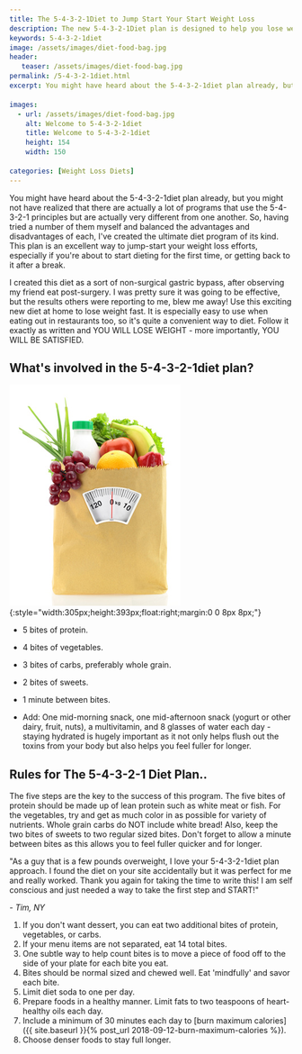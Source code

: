 ```yaml
---
title: The 5-4-3-2-1Diet to Jump Start Your Start Weight Loss
description: The new 5-4-3-2-1Diet plan is designed to help you lose weight fast and allows you to choose the foods you want to eat. What could be easier? Find out how to get started today.
keywords: 5-4-3-2-1diet
image: /assets/images/diet-food-bag.jpg
header:
   teaser: /assets/images/diet-food-bag.jpg
permalink: /5-4-3-2-1diet.html
excerpt: You might have heard about the 5-4-3-2-1diet plan already, but you might not have realized that there are actually a lot of programs that use the 5-4-3-2-1 principles but are actually very different from one another. So, having tried a number of them myself and balanced the advantages and disadvantages of each, I've created the ultimate diet program of its kind. 

images:
  - url: /assets/images/diet-food-bag.jpg
    alt: Welcome to 5-4-3-2-1diet
    title: Welcome to 5-4-3-2-1diet
    height: 154
    width: 150

categories: [Weight Loss Diets]
---
```


You might have heard about the 5-4-3-2-1diet plan already, but you might not have realized that there are actually a lot of programs that use the 5-4-3-2-1 principles but are actually very different from one another. So, having tried a number of them myself and balanced the advantages and disadvantages of each, I've created the ultimate diet program of its kind. This plan is an excellent way to jump-start your weight loss efforts, especially if you're about to start dieting for the first time, or getting back to it after a break.

I created this diet as a sort of non-surgical gastric bypass, after observing my friend eat post-surgery. I was pretty sure it was going to be effective, but the results others were reporting to me, blew me away! Use this exciting new diet at home to lose weight fast. It is especially easy to use when eating out in restaurants too, so it's quite a convenient way to diet. Follow it exactly as written and YOU WILL LOSE WEIGHT - more importantly, YOU WILL BE SATISFIED.

## What's involved in the 5-4-3-2-1diet plan?
![Welcome to 5-4-3-2-1diet](/assets/images/diet-food-bag.jpg){:style="width:305px;height:393px;float:right;margin:0 0 8px 8px;"}

* 5 bites of protein.
* 4 bites of vegetables.
* 3 bites of carbs, preferably whole grain.
* 2 bites of sweets.
* 1 minute between bites.

* Add: One mid-morning snack, one mid-afternoon snack (yogurt or other dairy, fruit, nuts), a multivitamin, and 8 glasses of water each day - staying hydrated is hugely important as it not only helps flush out the toxins from your body but also helps you feel fuller for longer.

<div class="clearfix"></div>

## Rules for The 5-4-3-2-1 Diet Plan..
The five steps are the key to the success of this program. The five bites of protein should be made up of lean protein such as white meat or fish. For the vegetables, try and get as much color in as possible for variety of nutrients. Whole grain carbs do NOT include white bread! Also, keep the two bites of sweets to two regular sized bites. Don't forget to allow a minute between bites as this allows you to feel fuller quicker and for longer.

<div class="ReminderBox" style="box-sizing: border-box">
	<p>"As a guy that is a few pounds overweight, I love your 5-4-3-2-1diet plan approach. I found the diet on your site accidentally but it was perfect for me and really worked. Thank you again for taking the time to write this! I am self conscious and just needed a way to take the first step and START!"</p>
	<cite> - Tim, NY</cite>
</div>

1. If you don't want dessert, you can eat two additional bites of protein, vegetables, or carbs.
2. If your menu items are not separated, eat 14 total bites.
3. One subtle way to help count bites is to move a piece of food off to the side of your plate for each bite you eat.
4. Bites should be normal sized and chewed well. Eat 'mindfully' and savor each bite.
5. Limit diet soda to one per day.
6. Prepare foods in a healthy manner. Limit fats to two teaspoons of heart-healthy oils each day.
7. Include a minimum of 30 minutes each day to [burn maximum calories]({{ site.baseurl }}{% post_url 2018-09-12-burn-maximum-calories %}).
8. Choose denser foods to stay full longer.